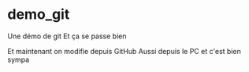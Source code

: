 ﻿# demo_git
Une démo de git
Et ça se passe bien

Et maintenant on modifie depuis GitHub
Aussi depuis le PC et c'est bien sympa
